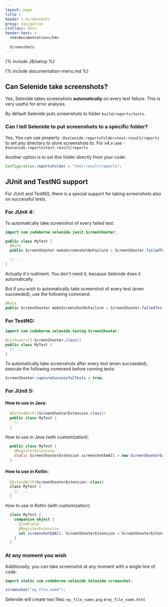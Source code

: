 ```yaml
---
layout: page
title :
header : Screenshots
group: navigation
cssClass: docs
header-text: >
  <h4>Documentation</h4>
  
  Screenshots
---
```

{% include JB/setup %}

{% include documentation-menu.md %}

## Can Selenide take screenshots?

Yes, Selenide takes screenshots **automatically** on every test failure. This is very useful for error analysis.

By default Selenide puts screenshots to folder `build/reports/tests`.


### Can I tell Selenide to put screenshots to a specific folder?

Yes. 
You can use property `-Dselenide.reportsFolder=test-result/reports` to set any directory to store screenshots to.
For v4.x use `-Dselenide.reports=test-result/reports`

Another option is to set this folder directly from your code:

```java
Configuration.reportsFolder = "test-result/reports";
```


## JUnit and TestNG support

For JUnit and TestNG, there is a special support for taking screenshots also on successful tests.


### For JUnit 4:

To automatically take screenshot of every failed test:

```java
import com.codeborne.selenide.junit.ScreenShooter;

public class MyTest {
  @Rule
  public ScreenShooter makeScreenshotOnFailure = ScreenShooter.failedTests();

  // ...
}
```

Actually it's rudiment. You don't need it, because Selenide does it automatically.

But if you wish to automatically take screenshot of every test (even succeeded), use the following command:

```java
@Rule
public ScreenShooter makeScreenshotOnFailure = ScreenShooter.failedTests().succeededTests();
```


### For TestNG:

```java
import com.codeborne.selenide.testng.ScreenShooter;

@Listeners({ ScreenShooter.class})
public class MyTest {
  // ...
}
```

To automatically take screenshots after every test (even succeeded), execute the following command before running tests:
```java
ScreenShooter.captureSuccessfulTests = true;
```

### For JUnit 5:

#### How to use in Java:

```java
  @ExtendWith({ScreenShooterExtension.class})
  public class MyTest {
    // ...
  }
```

How to use in Java (with customization):
```java
  public class MyTest {
    @RegisterExtension
    static ScreenShooterExtension screenshotEmAll = new ScreenShooterExtension(true);
  }
```

#### How to use in Kotlin:
```kotlin
  @ExtendWith(ScreenShooterExtension::class)
  class MyTest {
    // ...
  }
``` 
 
How to use in Kotlin (with customization):

```kotlin
  class MyTest {
    companion object {
      @JvmField
      @RegisterExtension
      val screenshotEmAll: ScreenShooterExtension = ScreenShooterExtension(true);
    }
  }
```

### At any moment you wish
Additionally, you can take screenshot at any moment with a single line of code:

```java
import static com.codeborne.selenide.Selenide.screenshot;

screenshot("my_file_name");
```

Selenide will create two files: `my_file_name.png` и `my_file_name.html`
